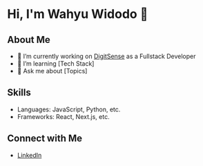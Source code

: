 # Hi, I'm Wahyu Widodo 👋

## About Me
- 🔭 I’m currently working on [DigitSense](https://digit-sense.com/) as a Fullstack Developer
- 🌱 I’m learning [Tech Stack]
- 💬 Ask me about [Topics]

## Skills
- Languages: JavaScript, Python, etc.
- Frameworks: React, Next.js, etc.

## Connect with Me
- [LinkedIn](https://www.linkedin.com/in/wahyu-wiro/)
